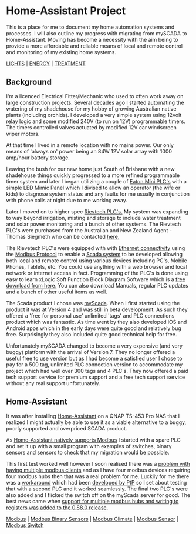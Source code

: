 # Home-Assistant Project

This is a place for me to document my home automation systems and processes. I will also outline my progress with migrating from mySCADA to Home-Assistant. Moving has become a necessity with the aim being to provide a more affordable and reliable means of local and remote control and monitoring of my existing home systems.

[LIGHTS](https://github.com/wellsy57/Home-Assistant-Project/blob/master/files/LIGHTS.md) | [ENERGY](https://github.com/wellsy57/Home-Assistant-Project/blob/master/files/ENERGY.md) | [TREATMENT](https://github.com/wellsy57/Home-Assistant-Project/blob/master/files/TREATMENT.md)




## Background

I'm a licenced Electrical Fitter/Mechanic who used to often work away on large construction projects.
Several decades ago I started automating the watering of my shadehouse for my hobby of growing Australian native plants (including orchids). I developed a very simple system using 12volt relay logic and some modified 240V (to run on 12V) programmable timers. The timers controlled valves actuated by modified 12V car windscreen wiper motors. 

At that time I lived in a remote location with no mains power. Our only means of 'always on' power being an 84W 12V solar array with 1000 amp/hour battery storage.

Leaving the bush for our new home just South of Brisbane with a new shadehouse things quickly progressed to a more refined programmable timer system and later I began utilizing a couple of [Eaton Mini PLC's](https://www.eaton.com/SEAsia/ProductsSolutions/Electrical/ProductsServices/AutomationControl/Automation/ModularProgrammableLogicControllers/index.htm) with a simple LED Mimic Panel which I divised to allow an operator (the wife or kids) to diagnose system status and any faults for me usually in conjunction with phone calls at night due to me working away.

Later I moved on to higher spec [Rievtech PLC's.](https://www.rievtech.com) My system was expanding to way beyond irrigation, misting and storage to include water treatment and solar power monitoring and a bunch of other systems. The Rievtech PLC's were purchased from the Australian and New Zealand Agent - Thomas Siegmeth who can be contacted [here.](http://www.xlogic.com.au/)

The Rievetech PLC's were equipped with with [Ethernet connectivity](https://en.wikipedia.org/wiki/Ethernet) using the [Modbus Protocol](https://en.wikipedia.org/wiki/Modbus) to enable a [Scada system](https://en.wikipedia.org/wiki/SCADA) to be developed allowing both local and remote control using various devices including PC's, Mobile Phones, Tablets, etc. You could use anything with a web browser and local network or internet access in fact. Programming of the PLC's is done using easy to learn xLogic Soft Function Block Diagram Software which is a [free download from here.](https://www.rievtech.com/download.html) You can also download Manuals, regular PLC updates and a bunch of other useful items as well.

The Scada product I chose was [myScada](https://www.myscada.org/en/). When I first started using the product it was at Version 4 and was still in beta development. As such they offered a 'free for personal use' unlimited 'tags' and PLC connections product which was fantastic. As time went by they also developed iOS and Android apps which in the early days were quite good and relatively bug free. Surprisingly they also included quite good technical help for free.

Unfortunately mySCADA changed to become a very expensive (and very buggy) platform with the arrival of Version 7. They no longer offered a useful free to use version but as I had become a satisfied user I chose to pay for a 500 tag, unlimited PLC connection version to accommodate my project which had well over 300 tags and 4 PLC's. They now offered a paid tech support service for premium support and a free tech support service without any real support unfortunately.

## Home-Assistant

It was after installing [Home-Assistant](https://www.home-assistant.io/) on a QNAP TS-453 Pro NAS that I realized I might actually be able to use it as a viable alternative to a buggy, poorly supported and overpriced SCADA product.

As [Home-Assistant natively supports Modbus](https://www.home-assistant.io/components/modbus/) I started with a spare PLC and set it up with a small program with examples of switches, binary sensors and sensors to check that my migration would be possible.

This first test worked well however I soon realised there was a [problem with having multiple modbus clients](https://community.home-assistant.io/t/ability-to-add-multiple-modbus-hubs/16365) and as I have four modbus devices requiring four modbus hubs then that was a real problem for me. Luckily for me there was a [workaround](https://community.home-assistant.io/t/multiple-tcp-modbus-slaves/99210/2) which had been [developed by PtP](https://community.home-assistant.io/u/PtP) so I set about testing that with a second PLC and it worked seamlessly. The final two PLC's were also added and I flicked the switch off on the myScada server for good. The best news came when [support for multiple modbus hubs and writing to registers was added to the 0.88.0 release](https://github.com/home-assistant/home-assistant/pull/21238).  

[Modbus](https://www.home-assistant.io/components/modbus/) | [Modbus Binary Sensors](https://www.home-assistant.io/components/binary_sensor.modbus/) | [Modbus Climate](https://www.home-assistant.io/components/climate.modbus/) | [Modbus Sensor](https://www.home-assistant.io/components/sensor.modbus/) | [Modbus Switch](https://www.home-assistant.io/components/switch.modbus/)
